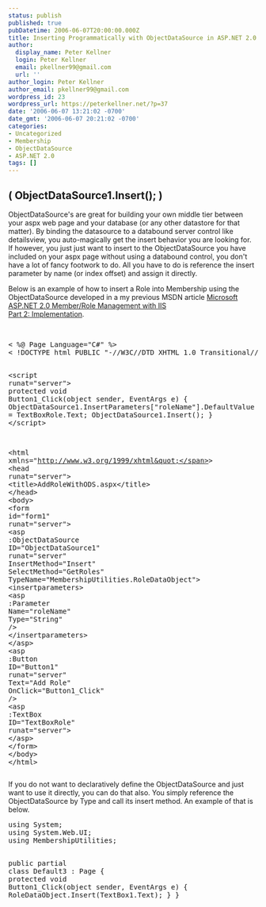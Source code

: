 ```yaml
---
status: publish
published: true
pubDatetime: 2006-06-07T20:00:00.000Z
title: Inserting Programmatically with ObjectDataSource in ASP.NET 2.0
author:
  display_name: Peter Kellner
  login: Peter Kellner
  email: pkellner99@gmail.com
  url: ''
author_login: Peter Kellner
author_email: pkellner99@gmail.com
wordpress_id: 23
wordpress_url: https://peterkellner.net/?p=37
date: '2006-06-07 13:21:02 -0700'
date_gmt: '2006-06-07 20:21:02 -0700'
categories:
- Uncategorized
- Membership
- ObjectDataSource
- ASP.NET 2.0
tags: []
---
```

<h2>( ObjectDataSource1.Insert(); )</h2>
<p>ObjectDataSource's are great for building your own middle tier between your aspx web page and your database (or any other datastore for that matter). By binding the datasource to a databound server control like detailsview, you auto-magically get the insert behavior you are looking for. If however, you just just want to insert to the ObjectDataSource you have included on your aspx page without using a databound control, you don't have a lot of fancy footwork to do. All you have to do is reference the insert parameter by name (or index offset) and assign it directly.</p>
<p> <!--more-->
<p>Below is an example of how to insert a Role into Membership using the ObjectDataSource developed in a my previous MSDN article <a href="/?p=24">Microsoft ASP.NET 2.0 Member/Role Management with IIS     <br />Part 2: Implementation</a>.</p>
<p> <!-- code formatted by http://manoli.net/csharpformat/ --><br />
<style type="text/css">
<p>.csharpcode, .csharpcode pre<br />
{<br />
	font-size: small;<br />
	color: black;<br />
	font-family: consolas, "Courier New", courier, monospace;<br />
	background-color: #ffffff;<br />
	/*white-space: pre;*/<br />
}</p>
<p>.csharpcode pre { margin: 0em; }</p>
<p>.csharpcode .rem { color: #008000; }</p>
<p>.csharpcode .kwrd { color: #0000ff; }</p>
<p>.csharpcode .str { color: #006080; }</p>
<p>.csharpcode .op { color: #0000c0; }</p>
<p>.csharpcode .preproc { color: #cc6633; }</p>
<p>.csharpcode .asp { background-color: #ffff00; }</p>
<p>.csharpcode .html { color: #800000; }</p>
<p>.csharpcode .attr { color: #ff0000; }</p>
<p>.csharpcode .alt<br />
{<br />
	background-color: #f4f4f4;<br />
	width: 100%;<br />
	margin: 0em;<br />
}</p>
<p>.csharpcode .lnum { color: #606060; }</style>
<pre class="csharpcode"><span class="kwrd">&lt;</span> %@ Page Language=&quot;C#&quot; <span class="asp">%&gt;</span>
<span class="kwrd">&lt;</span> !DOCTYPE html PUBLIC &quot;-//W3C//DTD XHTML 1.0 Transitional//EN&quot; &quot;http://www.w3.org/TR/xhtml1/DTD/xhtml1-transitional.dtd&quot;<span class="kwrd">&gt;</span>
 
<span class="kwrd">&lt;</span><span class="html">script</span> <span class="attr">runat</span><span class="kwrd">=&quot;server&quot;</span><span class="kwrd">&gt;</span>
<span class="kwrd">protected</span> <span class="kwrd">void</span> Button1_Click(<span class="kwrd">object</span> sender, EventArgs e)
{
  ObjectDataSource1.InsertParameters[<span class="str">&quot;roleName&quot;</span>].DefaultValue =
    TextBoxRole.Text;
  ObjectDataSource1.Insert();
}
<span class="kwrd">&lt;/</span><span class="html">script</span><span class="kwrd">&gt;</span>
 
<span class="kwrd">&lt;</span><span class="html">html</span> <span class="attr">xmlns</span><span class="kwrd">=&quot;http://www.w3.org/1999/xhtml&quot;</span><span class="kwrd">&gt;</span>
<span class="kwrd">&lt;</span><span class="html">head</span> <span class="attr">runat</span><span class="kwrd">=&quot;server&quot;</span><span class="kwrd">&gt;</span>
    <span class="kwrd">&lt;</span><span class="html">title</span><span class="kwrd">&gt;</span>AddRoleWithODS.aspx<span class="kwrd">&lt;/</span><span class="html">title</span><span class="kwrd">&gt;</span>
<span class="kwrd">&lt;/</span><span class="html">head</span><span class="kwrd">&gt;</span>
<span class="kwrd">&lt;</span><span class="html">body</span><span class="kwrd">&gt;</span>
<span class="kwrd">&lt;</span><span class="html">form</span> <span class="attr">id</span><span class="kwrd">=&quot;form1&quot;</span> <span class="attr">runat</span><span class="kwrd">=&quot;server&quot;</span><span class="kwrd">&gt;</span>
  <span class="kwrd">&lt;</span><span class="html">asp</span> <span class="attr">:ObjectDataSource</span> <span class="attr">ID</span><span class="kwrd">=&quot;ObjectDataSource1&quot;</span> <span class="attr">runat</span><span class="kwrd">=&quot;server&quot;</span>
    <span class="attr">InsertMethod</span><span class="kwrd">=&quot;Insert&quot;</span>
    <span class="attr">SelectMethod</span><span class="kwrd">=&quot;GetRoles&quot;</span>
    <span class="attr">TypeName</span><span class="kwrd">=&quot;MembershipUtilities.RoleDataObject&quot;</span><span class="kwrd">&gt;</span>
    <span class="kwrd">&lt;</span><span class="html">insertparameters</span><span class="kwrd">&gt;</span>
      <span class="kwrd">&lt;</span><span class="html">asp</span> <span class="attr">:Parameter</span> <span class="attr">Name</span><span class="kwrd">=&quot;roleName&quot;</span> <span class="attr">Type</span><span class="kwrd">=&quot;String&quot;</span> <span class="kwrd">/&gt;</span>
    <span class="kwrd">&lt;/</span><span class="html">insertparameters</span><span class="kwrd">&gt;</span>
  <span class="kwrd">&lt;/</span><span class="html">asp</span><span class="kwrd">&gt;</span>
  <span class="kwrd">&lt;</span><span class="html">asp</span> <span class="attr">:Button</span> <span class="attr">ID</span><span class="kwrd">=&quot;Button1&quot;</span> <span class="attr">runat</span><span class="kwrd">=&quot;server&quot;</span> <span class="attr">Text</span><span class="kwrd">=&quot;Add Role&quot;</span>
    <span class="attr">OnClick</span><span class="kwrd">=&quot;Button1_Click&quot;</span> <span class="kwrd">/&gt;</span>
  <span class="kwrd">&lt;</span><span class="html">asp</span> <span class="attr">:TextBox</span> <span class="attr">ID</span><span class="kwrd">=&quot;TextBoxRole&quot;</span> <span class="attr">runat</span><span class="kwrd">=&quot;server&quot;</span><span class="kwrd">&gt;</span>
    <span class="kwrd">&lt;/</span><span class="html">asp</span><span class="kwrd">&gt;</span>
<span class="kwrd">&lt;/</span><span class="html">form</span><span class="kwrd">&gt;</span>
<span class="kwrd">&lt;/</span><span class="html">body</span><span class="kwrd">&gt;</span>
<span class="kwrd">&lt;/</span><span class="html">html</span><span class="kwrd">&gt;</span></pre>
<p>If you do not want to declaratively define the ObjectDataSource and just want to use it directly, you can do that also. You simply reference the ObjectDataSource by Type and call its insert method. An example of that is below.</p>
<style type="text/css">
<p>.csharpcode, .csharpcode pre<br />
{<br />
	font-size: small;<br />
	color: black;<br />
	font-family: consolas, "Courier New", courier, monospace;<br />
	background-color: #ffffff;<br />
	/*white-space: pre;*/<br />
}</p>
<p>.csharpcode pre { margin: 0em; }</p>
<p>.csharpcode .rem { color: #008000; }</p>
<p>.csharpcode .kwrd { color: #0000ff; }</p>
<p>.csharpcode .str { color: #006080; }</p>
<p>.csharpcode .op { color: #0000c0; }</p>
<p>.csharpcode .preproc { color: #cc6633; }</p>
<p>.csharpcode .asp { background-color: #ffff00; }</p>
<p>.csharpcode .html { color: #800000; }</p>
<p>.csharpcode .attr { color: #ff0000; }</p>
<p>.csharpcode .alt<br />
{<br />
	background-color: #f4f4f4;<br />
	width: 100%;<br />
	margin: 0em;<br />
}</p>
<p>.csharpcode .lnum { color: #606060; }</style>
<pre class="csharpcode"><span class="kwrd">using</span> System;
<span class="kwrd">using</span> System.Web.UI;
<span class="kwrd">using</span> MembershipUtilities;
 
<span class="kwrd">public</span> <span class="kwrd">partial</span> <span class="kwrd">class</span> Default3 : Page
{
  <span class="kwrd">protected</span> <span class="kwrd">void</span> Button1_Click(<span class="kwrd">object</span> sender, EventArgs e)
  {
    RoleDataObject.Insert(TextBox1.Text);
  }
}</pre>
